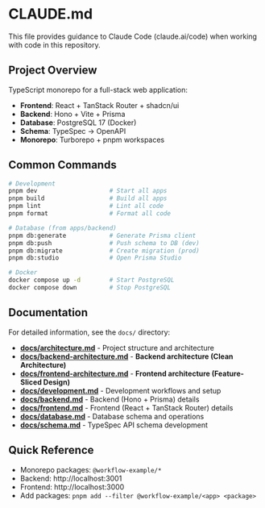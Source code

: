 # CLAUDE.md

This file provides guidance to Claude Code (claude.ai/code) when working with code in this repository.

## Project Overview

TypeScript monorepo for a full-stack web application:
- **Frontend**: React + TanStack Router + shadcn/ui
- **Backend**: Hono + Vite + Prisma
- **Database**: PostgreSQL 17 (Docker)
- **Schema**: TypeSpec → OpenAPI
- **Monorepo**: Turborepo + pnpm workspaces

## Common Commands

```bash
# Development
pnpm dev                    # Start all apps
pnpm build                  # Build all apps
pnpm lint                   # Lint all code
pnpm format                 # Format all code

# Database (from apps/backend)
pnpm db:generate            # Generate Prisma client
pnpm db:push                # Push schema to DB (dev)
pnpm db:migrate             # Create migration (prod)
pnpm db:studio              # Open Prisma Studio

# Docker
docker compose up -d        # Start PostgreSQL
docker compose down         # Stop PostgreSQL
```

## Documentation

For detailed information, see the `docs/` directory:

- **[docs/architecture.md](docs/architecture.md)** - Project structure and architecture
- **[docs/backend-architecture.md](docs/backend-architecture.md)** - **Backend architecture (Clean Architecture)**
- **[docs/frontend-architecture.md](docs/frontend-architecture.md)** - **Frontend architecture (Feature-Sliced Design)**
- **[docs/development.md](docs/development.md)** - Development workflows and setup
- **[docs/backend.md](docs/backend.md)** - Backend (Hono + Prisma) details
- **[docs/frontend.md](docs/frontend.md)** - Frontend (React + TanStack Router) details
- **[docs/database.md](docs/database.md)** - Database schema and operations
- **[docs/schema.md](docs/schema.md)** - TypeSpec API schema development

## Quick Reference

- Monorepo packages: `@workflow-example/*`
- Backend: http://localhost:3001
- Frontend: http://localhost:3000
- Add packages: `pnpm add --filter @workflow-example/<app> <package>`
